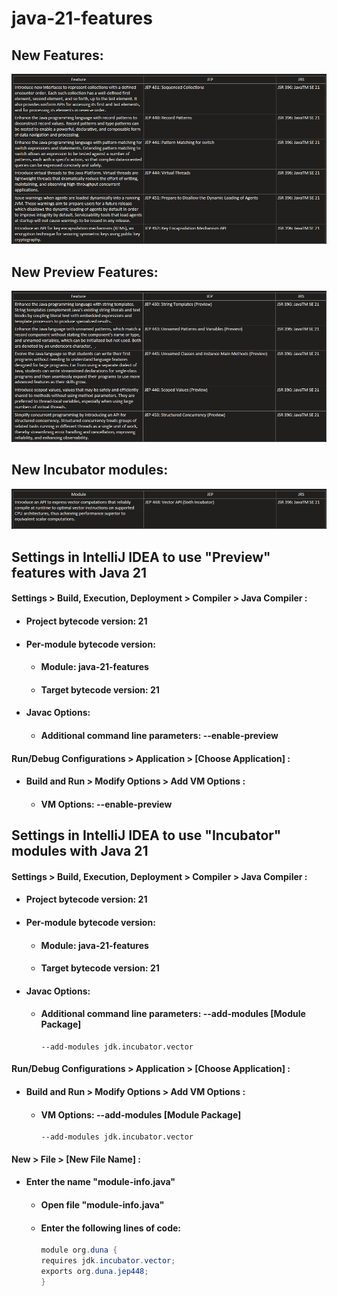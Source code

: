 # java-21-features

## New Features:
![features.png](src/main/resources/features.png)
## New Preview Features:
![preview.png](src/main/resources/preview.png)
## New Incubator modules:
![incubator.png](src/main/resources/incubator.png)
## Settings in IntelliJ IDEA to use "Preview" features with Java 21
#### Settings > Build, Execution, Deployment > Compiler > Java Compiler :
- #### Project bytecode version: 21
- #### Per-module bytecode version:
    - #### Module: java-21-features
    - #### Target bytecode version: 21
- #### Javac Options:
    - #### Additional command line parameters: --enable-preview
#### Run/Debug Configurations > Application > [Choose Application] :
- #### Build and Run > Modify Options > Add VM Options :
    - #### VM Options: --enable-preview
## Settings in IntelliJ IDEA to use "Incubator" modules with Java 21
#### Settings > Build, Execution, Deployment > Compiler > Java Compiler :
- #### Project bytecode version: 21
- #### Per-module bytecode version:
    - #### Module: java-21-features
    - #### Target bytecode version: 21
- #### Javac Options:
    - #### Additional command line parameters: --add-modules [Module Package]
      ```
      --add-modules jdk.incubator.vector
      ```
#### Run/Debug Configurations > Application > [Choose Application] :
- #### Build and Run > Modify Options > Add VM Options :
    - #### VM Options: --add-modules [Module Package]
      ```
      --add-modules jdk.incubator.vector
      ```
#### New > File > [New File Name] :

- #### Enter the name "module-info.java"
    - #### Open file "module-info.java"
    - #### Enter the following lines of code:
      ```java
      module org.duna {
      requires jdk.incubator.vector;
      exports org.duna.jep448;
      }
      ```